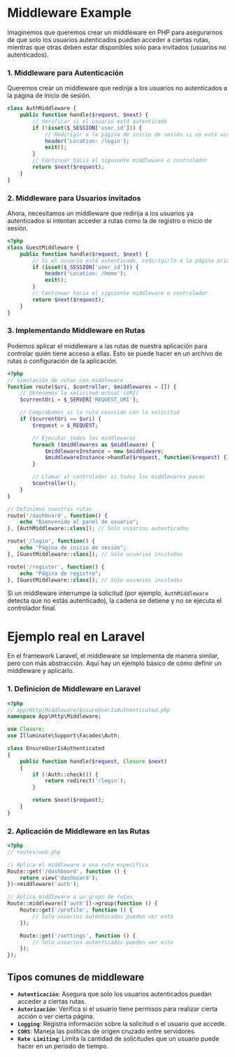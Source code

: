 
# Middleware Example

Imaginemos que queremos crear un middleware en PHP para asegurarnos de que solo los usuarios autenticados puedan acceder a ciertas rutas, mientras que otras deben estar disponibles solo para invitados (usuarios no autenticados).

### 1. Middleware para Autenticación
Queremos crear un middleware que redirija a los usuarios no autenticados a la página de inicio de sesión.

```php
class AuthMiddleware {
    public function handle($request, $next) {
        // Verificar si el usuario está autenticado
        if (!isset($_SESSION['user_id'])) {
            // Redirigir a la página de inicio de sesión si no está autenticado
            header('Location: /login');
            exit();
        }
        // Continuar hacia el siguiente middleware o controlador
        return $next($request);
    }
}
```

### 2. Middleware para Usuarios invitados
Ahora, necesitamos un middleware que redirija a los usuarios ya autenticados si intentan acceder a rutas como la de registro o inicio de sesión.

```php
<?php
class GuestMiddleware {
    public function handle($request, $next) {
        // Si el usuario está autenticado, redirigirlo a la página principal
        if (isset($_SESSION['user_id'])) {
            header('Location: /home');
            exit();
        }
        // Continuar hacia el siguiente middleware o controlador
        return $next($request);
    }
}
```

### 3. Implementando Middleware en Rutas
Podemos aplicar el middleware a las rutas de nuestra aplicación para controlar quién tiene acceso a ellas. Esto se puede hacer en un archivo de rutas o configuración de la aplicación.
```php
<?php
// Simulación de rutas con middleware
function route($uri, $controller, $middlewares = []) {
    // Obtenemos la solicitud actual (URI)
    $currentUri = $_SERVER['REQUEST_URI'];

    // Comprobamos si la ruta coincide con la solicitud
    if ($currentUri == $uri) {
        $request = $_REQUEST;

        // Ejecutar todos los middlewares
        foreach ($middlewares as $middleware) {
            $middlewareInstance = new $middleware;
            $middlewareInstance->handle($request, function($request) {});
        }

        // Llamar al controlador si todos los middlewares pasan
        $controller();
    }
}

// Definimos nuestras rutas
route('/dashboard', function() {
    echo "Bienvenido al panel de usuario";
}, [AuthMiddleware::class]); // Solo usuarios autenticados

route('/login', function() {
    echo "Página de inicio de sesión";
}, [GuestMiddleware::class]); // Solo usuarios invitados

route('/register', function() {
    echo "Página de registro";
}, [GuestMiddleware::class]); // Solo usuarios invitados
```

Si un middleware interrumpe la solicitud (por ejemplo, `AuthMiddleware` detecta que no estás autenticado), la cadena se detiene y no se ejecuta el controlador final.

# Ejemplo real en Laravel
En el framework Laravel, el middleware se implementa de manera similar, pero con más abstracción. Aquí hay un ejemplo básico de cómo definir un middleware y aplicarlo.

### 1. Definicion de Middleware en Laravel
```php
<?php
// app/Http/Middleware/EnsureUserIsAuthenticated.php
namespace App\Http\Middleware;

use Closure;
use Illuminate\Support\Facades\Auth;

class EnsureUserIsAuthenticated
{
    public function handle($request, Closure $next)
    {
        if (!Auth::check()) {
            return redirect('/login');
        }

        return $next($request);
    }
}
```

### 2. Aplicación de Middleware en las Rutas
```php
<?php
// routes/web.php

// Aplica el middleware a una ruta específica
Route::get('/dashboard', function () {
    return view('dashboard');
})->middleware('auth');

// Aplica middleware a un grupo de rutas
Route::middleware(['auth'])->group(function () {
    Route::get('/profile', function () {
        // Solo usuarios autenticados pueden ver esto
    });

    Route::get('/settings', function () {
        // Solo usuarios autenticados pueden ver esto
    });
});
```

## Tipos comunes de middleware
- **`Autenticación`**: Asegura que solo los usuarios autenticados puedan acceder a ciertas rutas.
- **`Autorización`**: Verifica si el usuario tiene permisos para realizar cierta acción o ver cierta página.
- **`Logging`**: Registra información sobre la solicitud o el usuario que accede.
- **`CORS`**: Maneja las políticas de origen cruzado entre servidores.
- **`Rate Limiting`**: Limita la cantidad de solicitudes que un usuario puede hacer en un periodo de tiempo.